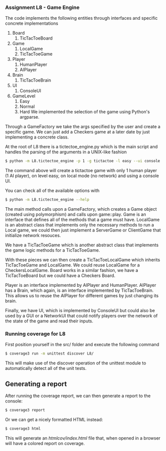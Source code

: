 ### Assignment L8 - Game Engine
The code implements the following entities through interfaces and specific concrete implementations
1. Board
    1. TicTacToeBoard
2. Game
    1. LocalGame
    1. TicTacToeGame
3. Player
    1. HumanPlayer
    1. AIPlayer
4. Brain
    1. TicTacToeBrain
5. UI
    1. ConsoleUI
6. GameLevel
    1. Easy
    1. Normal
    1. Hard
We implemented the selection of the game using Python's argparse.

Through a GameFactory we take the args specified by the user and create a specific game.
We can just add a Checkers game at a later date by just implementing a concrete class.

At the root of L8 there is a tictectoe_engine.py which is the main script and handles the parsing of the arguments in a UNIX-like fashion

```bash
$ python -m L8.tictectoe_engine -p 1 -g tictactoe -l easy --ui console -m local
```
The command above will create a tictactoe game with only 1 human player (1 AI player), on level easy, on local mode (no network) and using a console UI.

You can check all of the available options with
```bash
$ python -m L8.tictectoe_engine --help
```

The main method calls upon a GameFactory, which creates a Game object (created using polymorphism) and calls upon game::play. Game is an interface that defines all of the methods that a game must have. LocalGame is an abstract class that implements only the necessary methods to run a Local game, we could then just implement a ServerGame or ClientGame that initialize network resouces.

We have a TicTacToeGame which is another abstract class that implements the game logic methods for a TicTacToeGame.

With these pieces we can then create a TicTacToeLocalGame which inherits TicTacToeGame and LocalGame. We could reuse LocalGame for a CheckersLocalGame. Board works in a similar fashion, we have a TicTacToeBoard but we could have a Checkers Board.

Player is an interface implemented by AIPlayer and HumanPlayer. AIPlayer has a Brain, which again, is an interface implemented by TicTacToeBrain. This allows us to reuse the AIPlayer for different games by just changing its brain.

Finally, we have UI, which is implemented by ConsoleUI but could also be used by a GUI or a NetworkUI that could notify players over the network of the state of the game and read their inputs.

### Running coverage for L8
First position yourself in the src/ folder and execute the following command
```bash
$ coverage3 run -m unittest discover L8/
```

This will make use of the discover operation of the unittest module to automatically detect all of the unit tests.

## Generating a report
After running the coverage report, we can then generate a report to the console:
```bash
$ coverage3 report
```
Or we can get a nicely formatted HTML instead:
```bash
$ coverage3 html
```
This will generate an _htmlcov/index.html_ file that, when opened in a browser will have a colored report on coverage.